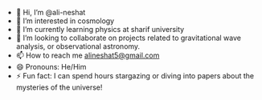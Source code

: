 - 👋 Hi, I’m @ali-neshat
- 👀 I’m interested in cosmology
- 🌱 I’m currently learning physics at sharif university
- 💞️ I’m looking to collaborate on projects related to gravitational wave analysis, or observational astronomy.
- 📫 How to reach me alineshat5@gmail.com
- 😄 Pronouns: He/Him
- ⚡ Fun fact: I can spend hours stargazing or diving into papers about the mysteries of the universe!

<!---
ali-neshat/ali-neshat is a ✨ special ✨ repository because its `README.md` (this file) appears on your GitHub profile.
You can click the Preview link to take a look at your changes.
--->
